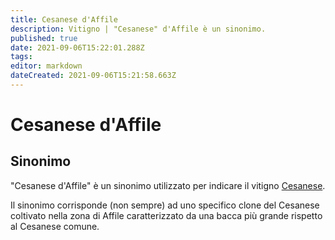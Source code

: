 ```yaml
---
title: Cesanese d'Affile
description: Vitigno | "Cesanese" d'Affile è un sinonimo.
published: true
date: 2021-09-06T15:22:01.288Z
tags: 
editor: markdown
dateCreated: 2021-09-06T15:21:58.663Z
---
```


# Cesanese d'Affile

## Sinonimo
"Cesanese d'Affile" è un sinonimo utilizzato per indicare il vitigno [Cesanese](/vitigni/Italia/cesanese). 

Il sinonimo corrisponde (non sempre) ad uno specifico clone del Cesanese coltivato nella zona di Affile caratterizzato da una bacca più grande rispetto al Cesanese comune.